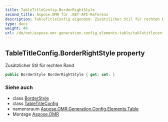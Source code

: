 ```yaml
---
title: TableTitleConfig.BorderRightStyle
second_title: Aspose.OMR für .NET-API-Referenz
description: TableTitleConfig eigendom. Zusätzlicher Stil für rechten Rand
type: docs
weight: 40
url: /de/net/aspose.omr.generation.config.elements.table/tabletitleconfig/borderrightstyle/
---
```

## TableTitleConfig.BorderRightStyle property

Zusätzlicher Stil für rechten Rand

```csharp
public BorderStyle BorderRightStyle { get; set; }
```

### Siehe auch

* class [BorderStyle](../../../aspose.omr.generation.config/borderstyle/)
* class [TableTitleConfig](../)
* namensraum [Aspose.OMR.Generation.Config.Elements.Table](../../tabletitleconfig/)
* Montage [Aspose.OMR](../../../)


